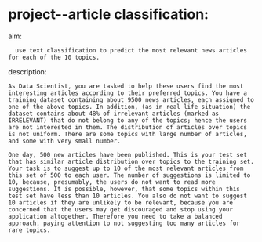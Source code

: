 # project--article classification:

   aim: 
   
      use text classification to predict the most relevant news articles for each of the 10 topics. 
    
   description:
    
    As Data Scientist, you are tasked to help these users find the most interesting articles according to their preferred topics. You have a training dataset containing about 9500 news articles, each assigned to one of the above topics. In addition, (as in real life situation) the dataset contains about 48% of irrelevant articles (marked as IRRELEVANT) that do not belong to any of the topics; hence the users are not interested in them. The distribution of articles over topics is not uniform. There are some topics with large number of articles, and some with very small number.

    One day, 500 new articles have been published. This is your test set that has similar article distribution over topics to the training set. Your task is to suggest up to 10 of the most relevant articles from this set of 500 to each user. The number of suggestions is limited to 10, because, presumably, the users do not want to read more suggestions. It is possible, however, that some topics within this test set have less than 10 articles. You also do not want to suggest 10 articles if they are unlikely to be relevant, because you are concerned that the users may get discouraged and stop using your application altogether. Therefore you need to take a balanced approach, paying attention to not suggesting too many articles for rare topics.
